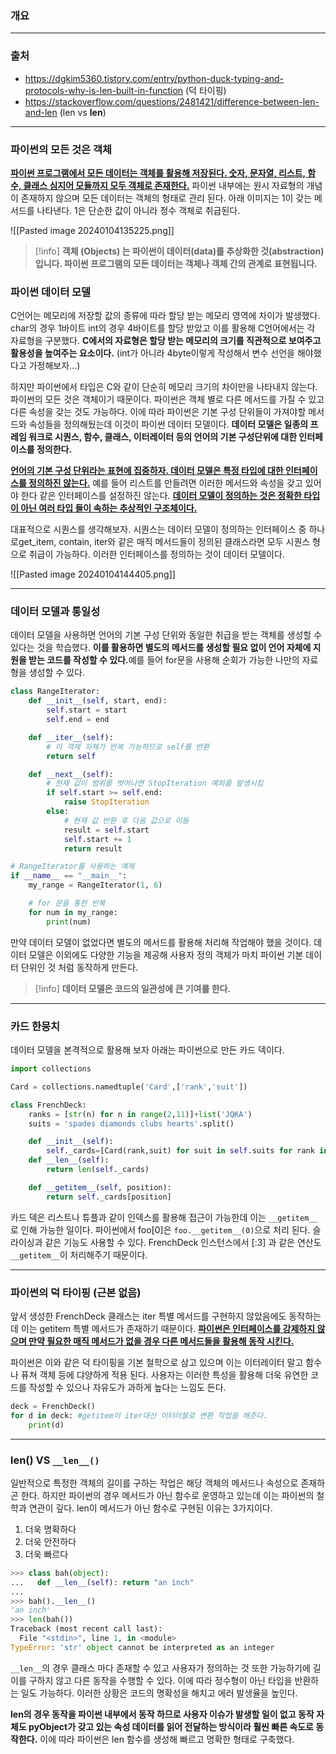 ### 개요

___
### 출처
* https://dgkim5360.tistory.com/entry/python-duck-typing-and-protocols-why-is-len-built-in-function (덕 타이핑)
* https://stackoverflow.com/questions/2481421/difference-between-len-and-len (len vs __len__)
___
### 파이썬의 모든 것은 객체

<u><b>파이썬 프로그램에서 모든 데이터는 객체를 활용해 저장된다. 숫자, 문자열, 리스트, 함수, 클래스 심지어 모듈까지 모두 객체로 존재한다.</b></u> 파이썬 내부에는 원시 자료형의 개념이 존재하지 않으며 모든 데이터는 객체의 형태로 관리 된다. 아래 이미지는 1이 갖는 메서드를 나타낸다. 1은 단순한 값이 아니라 정수 객체로 취급된다.

![[Pasted image 20240104135225.png]]

> [!info]
> **객체 (Objects) 는 파이썬이 데이터(data)를 추상화한 것(abstraction)입니다. 
> 파이썬 프로그램의 모든 데이터는 객체나 객체 간의 관계로 표현됩니다.**

### 파이썬 데이터 모델

C언어는 메모리에 저장할 값의 종류에 따라 할당 받는 메모리 영역에 차이가 발생했다. char의 경우 1바이트 int의 경우 4바이트를 할당 받았고 이를 활용해 C언어에서는 각 자료형을 구분했다. **C에서의 자료형은 할당 받는 메모리의 크기를 직관적으로 보여주고 활용성을 높여주는 요소이다.** (int가 아니라 4byte이렇게 작성해서 변수 선언을 해야했다고 가정해보자...)

하지만 파이썬에서 타입은 C와 같이 단순히 메모리 크기의 차이만을 나타내지 않는다. 파이썬의 모든 것은 객체이기 때문이다. 파이썬은 객체 별로 다른 메서드를 가질 수 있고 다른 속성을 갖는 것도 가능하다. 이에 따라 파이썬은 기본 구성 단위들이 가져야할 메서드와 속성들을 정의해뒀는데 이것이 파이썬 데이터 모델이다. <span class="red red-bg"><b>데이터 모델은 일종의 프레임 워크로 시퀀스, 함수, 클래스, 이터레이터 등의 언어의 기본 구성단위에 대한 인터페이스를 정의한다.</b></span>

<u><b>언어의 기본 구성 단위라는 표현에 집중하자. 데이터 모델은 특정 타입에 대한 인터페이스를 정의하진 않는다.</b></u> 예를 들어 리스트를 만들려면 이러한 메서드와 속성을 갖고 있어야 한다 같은 인터페이스를 설정하진 않는다. 
<b><u>데이터 모델이 정의하는 것은 정확한 타입이 아닌 여러 타입 들이 속하는 추상적인 구조체이다. </b></u>

대표적으로 시퀀스를 생각해보자. 시퀀스는 데이터 모델이 정의하는 인터페이스 중 하나로get_item, contain, iter와 같은 매직 메서드들이 정의된 클래스라면 모두 시퀀스 형으로 취급이 가능하다. 이러한 인터페이스를 정의하는 것이 데이터 모델이다.

![[Pasted image 20240104144405.png]]

___
### 데이터 모델과 통일성

데이터 모델을 사용하면 언어의 기본 구성 단위와 동일한 취급을 받는 객체를 생성할 수 있다는 것을 학습했다. <span class="red red-bg"><b>이를 활용하면 별도의 메서드를 생성할 필요 없이 언어 자체에 지원을 받는 코드를 작성할 수 있다.</b></span>예를 들어 for문을 사용해 순회가 가능한 나만의 자료형을 생성할 수 있다.

```python
class RangeIterator:
    def __init__(self, start, end):
        self.start = start
        self.end = end

    def __iter__(self):
        # 이 객체 자체가 반복 가능하므로 self를 반환
        return self

    def __next__(self):
        # 현재 값이 범위를 벗어나면 StopIteration 예외를 발생시킴
        if self.start >= self.end:
            raise StopIteration
        else:
            # 현재 값 반환 후 다음 값으로 이동
            result = self.start
            self.start += 1
            return result

# RangeIterator를 사용하는 예제
if __name__ == "__main__":
    my_range = RangeIterator(1, 6)

    # for 문을 통한 반복
    for num in my_range:
        print(num)

```

만약 데이터 모델이 없었다면 별도의 메서드를 활용해 처리해 작업해야 했을 것이다. 데이터 모델은 이외에도 다양한 기능을 제공해 사용자 정의 객체가 마치 파이썬 기본 데이터 단위인 것 처럼 동작하게 만든다. 

>[!info]
>**데이터 모델은 코드의 일관성에 큰 기여를 한다.**

___

### 카드 한뭉치

데이터 모델을 본격적으로 활용해 보자 아래는 파이썬으로 만든 카드 덱이다.
```python
import collections

Card = collections.namedtuple('Card',['rank','suit'])

class FrenchDeck:
    ranks = [str(n) for n in range(2,11)]+list('JQKA')
    suits = 'spades diamonds clubs hearts'.split()

    def __init__(self):
        self._cards=[Card(rank,suit) for suit in self.suits for rank in self.ranks]
    def __len__(self):
        return len(self._cards)

    def __getitem__(self, position):
        return self._cards[position]
```

카드 덱은 리스트나 튜플과 같이 인덱스를 활용해 접근이 가능한데 이는 `__getitem__`로 인해 가능한 일이다. 파이썬에서 foo[0]은 `foo.__getitem__(0)`으로 처리 된다. 슬라이싱과 같은 기능도 사용할 수 있다. FrenchDeck 인스턴스에서 [:3] 과 같은 연산도 `__getitem__`이 처리해주기 때문이다.
___
### 파이썬의 덕 타이핑 (근본 없음)

앞서 생성한 FrenchDeck 클래스는 iter 특별 메서드를 구현하지 않았음에도 동작하는데 이는 getitem 특별 메서드가 존재하기 때문이다. <b><u>파이썬은 인터페이스를 강제하지 않으며 만약 필요한 매직 메서드가 없을 경우 다른 메서드들을 활용해 동작 시킨다.</u></b>

파이썬은 이와 같은 덕 타이핑을 기본 철학으로 삼고 있으며 이는 이터레이터 말고 함수나 퓨쳐 객체 등에 댜양하게 적용 된다. 사용자는 이러한 특성을 활용해 더욱 유연한 코드를 작성할 수 있으나 자유도가 과하게 높다는 느낌도 든다.
```python
deck = FrenchDeck()
for d in deck: #getitem이 iter대신 이터러블로 변환 작업을 해준다.
	print(d)
```
___
### len() VS `__len__()`

일반적으로 특정한 객체의 길이를 구하는 작업은 해당 객체의 메서드나 속성으로 존재하곤 한다. 하지만 파이썬의 경우 메서드가 아닌 함수로 운영하고 있는데 이는 파이썬의 철학과 연관이 깊다. len이 메서드가 아닌 함수로 구현된 이유는 3가지이다.

1. 더욱 명확하다
2. 더욱 안전하다
3. 더욱 빠르다

```python
>>> class bah(object):
...   def __len__(self): return "an inch"
... 
>>> bah().__len__()
'an inch'
>>> len(bah())
Traceback (most recent call last):
  File "<stdin>", line 1, in <module>
TypeError: 'str' object cannot be interpreted as an integer
```

`__len__`의 경우 클래스 마다 존재할 수 있고 사용자가 정의하는 것 또한 가능하기에 길이를 구하지 않고 다른 동작을 수행할 수 있다. 이에 따라 정수형이 아닌 타입을 반환하는 일도 가능하다. 이러한 상황은 코드의 명확성을 해치고 에러 발생율을 높인다.

**len의 경우 동작을 파이썬 내부에서 동작 하므로 사용자 이슈가 발생할 일이 없고 동작 자체도 pyObject가 갖고 있는 속성 데이터를 읽어 전달하는 방식이라 훨씬 빠른 속도로 동작한다.** 이에 따라 파이썬은 len 함수를 생성해 빠르고 명확한 형태로 구축했다.

